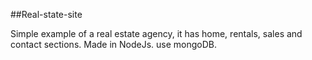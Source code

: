 ##Real-state-site

Simple example of a real estate agency, it has home, rentals, sales and contact sections. Made in NodeJs. use mongoDB.

